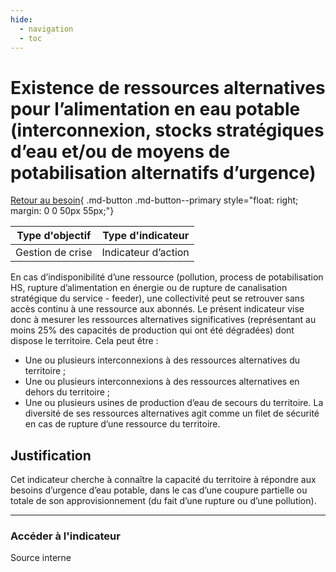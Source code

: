 ```yaml
---
hide:
  - navigation
  - toc
---
```


# Existence de ressources alternatives pour l’alimentation en eau potable (interconnexion, stocks stratégiques d’eau et/ou de moyens de potabilisation alternatifs d’urgence) 

[Retour au besoin](https://konsilion.github.io/diag360/pages/besoins/bv1){ .md-button .md-button--primary style="float: right; margin: 0 0 50px 55px;"}

|Type d'objectif|Type d'indicateur|
|--|--|
|Gestion de crise|Indicateur d’action|

En  cas  d’indisponibilité  d’une  ressource  (pollution,  process  de  potabilisation  HS, rupture d’alimentation en énergie ou de rupture de canalisation stratégique du service -  feeder),  une  collectivité  peut  se  retrouver  sans  accès  continu  à  une  ressource aux abonnés. 
Le  présent  indicateur  vise  donc  à  mesurer  les  ressources  alternatives  significatives (représentant au moins 25% des capacités de production qui ont été dégradées) dont dispose le territoire. Cela peut être : 

* Une ou plusieurs interconnexions à des ressources alternatives du territoire ; 
* Une  ou  plusieurs  interconnexions  à  des  ressources  alternatives en dehors du territoire ; 
* Une ou plusieurs usines de production d’eau de secours du territoire. 
La  diversité  de  ses  ressources  alternatives  agit  comme un filet de sécurité en cas de rupture d’une ressource du territoire. 

## Justification

Cet  indicateur  cherche  à  connaître  la  capacité  du  territoire  à  répondre  aux  besoins d’urgence  d’eau  potable,  dans  le  cas  d’une  coupure  partielle  ou  totale  de  son approvisionnement (du fait d’une rupture ou d’une pollution). 

---

### Accéder à l'indicateur

Source interne
